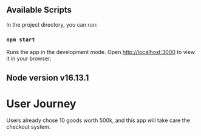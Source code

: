 ## Available Scripts

In the project directory, you can run:

### `npm start`

Runs the app in the development mode.
Open [http://localhost:3000](http://localhost:3000) to view it in your browser.

## Node version v16.13.1

# User Journey

Users already chose 10 goods worth 500k, and this app will take care the checkout system.
